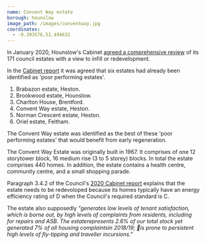```yaml
---
name: Convent Way estate 
borough: hounslow 
image_path: /images/conventway.jpg
coordinates:
  - -0.393576,51.494632 
---
```

In January 2020, Hounslow's Cabinet [agreed a comprehensive review](https://democraticservices.hounslow.gov.uk/documents/s157644/CEX432%20Housing%20Estate%20Regeneration%20Programme.pdf) of its 171 council estates with a view to infill or redevelopment.

In the [Cabinet report](https://democraticservices.hounslow.gov.uk/documents/s157644/CEX432%20Housing%20Estate%20Regeneration%20Programme.pdf) it was agreed that six estates had already been identified as 'poor performing estates'. 

1. Brabazon estate, Heston.
2. Brookwood estate, Hounslow.
3. Charlton House, Brentford.
4. Convent Way estate, Heston.
5. Norman Crescent estate, Heston.
6. Oriel estate, Feltham.

The Convent Way estate was identified as the best of these 'poor performing estates' that would benefit from early regeneration.

The Convent Way Estate was originally built in 1967. It comprises of one 12 storytower block, 16 medium rise (3 to 5 storey) blocks. In total the estate comprises 440 homes. In addition, the estate contains a health centre, community centre, and a small shopping parade.

Paragraph 3.4.2 of the Council's [2020 Cabinet report](https://democraticservices.hounslow.gov.uk/documents/s157644/CEX432%20Housing%20Estate%20Regeneration%20Programme.pdf) explains that the estate needs to be redevoloped because its homes typically have an energy efficiency rating of D when the Council's required standard is C. 

The estate also supposedly _"generates low levels of tenant satisfaction, which is borne out, by high levels of complaints from residents, including for repairs and ASB. The estaterepresents 2.6% of our total stock yet generated 7% of all housing complaintsin 2018/19;  is prone to persistent high levels of fly-tipping and traveller incursions."_

